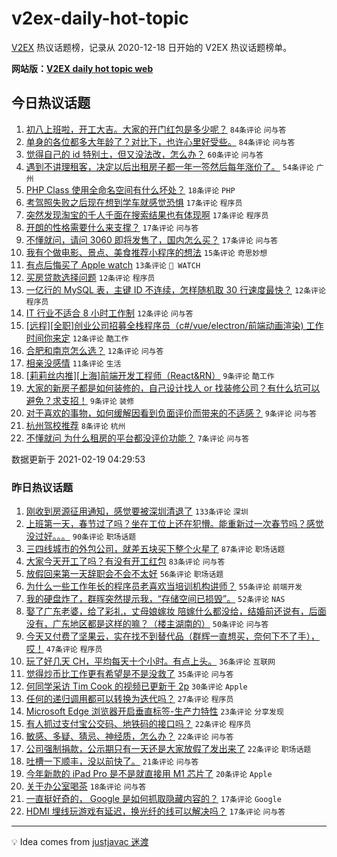 # v2ex-daily-hot-topic

[V2EX](https://www.v2ex.com/) 热议话题榜，记录从 2020-12-18 日开始的 V2EX 热议话题榜单。

**网站版：[V2EX daily hot topic web](https://realleonardo.github.io/v2ex-daily-hot-topic-web/)**

## 今日热议话题

<!-- TODAY BEGIN -->

1. [初八上班啦，开工大吉。大家的开门红包是多少呢？](https://www.v2ex.com/t/754104) `84条评论` `问与答`
1. [单身的各位都多大年龄了？对比下，也许心里好受些。](https://www.v2ex.com/t/754126) `84条评论` `问与答`
1. [觉得自己的 id 特别土，但又没法改，怎么办？](https://www.v2ex.com/t/754143) `60条评论` `问与答`
1. [遇到不讲理租客，决定以后出租房子都一年一签然后每年涨价了。](https://www.v2ex.com/t/754105) `54条评论` `广州`
1. [PHP Class 使用全命名空间有什么坏处？](https://www.v2ex.com/t/754181) `18条评论` `PHP`
1. [考驾照失败之后现在想到学车就感觉恐惧](https://www.v2ex.com/t/754202) `17条评论` `程序员`
1. [突然发现淘宝的千人千面在搜索结果也有体现啊](https://www.v2ex.com/t/754192) `17条评论` `程序员`
1. [开朗的性格需要什么来支撑？](https://www.v2ex.com/t/754124) `17条评论` `问与答`
1. [不懂就问，请问 3060 即将发售了，国内怎么买？](https://www.v2ex.com/t/754108) `17条评论` `问与答`
1. [我有个做电影、景点、美食推荐小程序的想法](https://www.v2ex.com/t/754150) `15条评论` `奇思妙想`
1. [有点后悔买了 Apple watch](https://www.v2ex.com/t/754155) `13条评论` ` WATCH`
1. [买房贷款选择问题](https://www.v2ex.com/t/754197) `12条评论` `程序员`
1. [一亿行的 MySQL 表，主键 ID 不连续，怎样随机取 30 行速度最快？](https://www.v2ex.com/t/754193) `12条评论` `程序员`
1. [IT 行业不适合 8 小时工作制](https://www.v2ex.com/t/754178) `12条评论` `问与答`
1. [[远程][全职]创业公司招募全栈程序员（c#/vue/electron/前端动画渲染) 工作时间你来定](https://www.v2ex.com/t/754145) `12条评论` `酷工作`
1. [合肥和南京怎么选？](https://www.v2ex.com/t/754125) `12条评论` `问与答`
1. [相亲没感情](https://www.v2ex.com/t/754102) `11条评论` `生活`
1. [[莉莉丝内推][上海]前端开发工程师（React&RN）](https://www.v2ex.com/t/754201) `9条评论` `酷工作`
1. [大家的新房子都是如何装修的，自己设计找人 or 找装修公司？有什么坑可以避免？求支招！](https://www.v2ex.com/t/754100) `9条评论` `装修`
1. [对于喜欢的事物，如何缓解因看到负面评价而带来的不适感？](https://www.v2ex.com/t/754094) `9条评论` `问与答`
1. [杭州驾校推荐](https://www.v2ex.com/t/754144) `8条评论` `杭州`
1. [不懂就问 为什么租房的平台都没评价功能？](https://www.v2ex.com/t/754183) `7条评论` `问与答`

数据更新于 2021-02-19 04:29:53

<!-- TODAY END -->

### 昨日热议话题

<!-- YESTERDAY BEGIN -->

1. [刚收到房源征用通知，感觉要被深圳清退了](https://www.v2ex.com/t/753933) `133条评论` `深圳`
1. [上班第一天，春节过了吗？坐在工位上还在犯懵。能重新过一次春节吗？感觉没过好。。。](https://www.v2ex.com/t/753781) `90条评论` `职场话题`
1. [三四线城市的外包公司，就差五块买下整个火星了](https://www.v2ex.com/t/753842) `87条评论` `职场话题`
1. [大家今天开工了吗？有没有开工红包](https://www.v2ex.com/t/753796) `83条评论` `问与答`
1. [放假回来第一天辞职会不会不太好](https://www.v2ex.com/t/753907) `56条评论` `职场话题`
1. [为什么一些工作年长的程序员老喜欢当培训机构讲师？](https://www.v2ex.com/t/753786) `55条评论` `前端开发`
1. [我的硬盘炸了，群晖突然提示我，“存储空间已损毁”。](https://www.v2ex.com/t/753928) `52条评论` `NAS`
1. [娶了广东老婆，给了彩礼，丈母娘嫁妆 陪嫁什么都没给，结婚前还说有，后面没有，广东地区都是这样的嘛？（楼主湖南的）](https://www.v2ex.com/t/753987) `50条评论` `问与答`
1. [今天又付费了坚果云，实在找不到替代品（群辉一直想买，奈何下不了手），哎！](https://www.v2ex.com/t/753900) `47条评论` `程序员`
1. [玩了好几天 CH，平均每天十个小时。有点上头。](https://www.v2ex.com/t/753788) `36条评论` `互联网`
1. [觉得炒币比工作更有希望是不是没救了](https://www.v2ex.com/t/754055) `35条评论` `问与答`
1. [何同学采访 Tim Cook 的视频已更新于 2p](https://www.v2ex.com/t/754025) `30条评论` `Apple`
1. [任何的递归调用都可以转换为迭代吗？](https://www.v2ex.com/t/754051) `27条评论` `程序员`
1. [Microsoft Edge 浏览器开启垂直标签-生产力特性](https://www.v2ex.com/t/754070) `23条评论` `分享发现`
1. [有人抓过支付宝公交码、地铁码的接口吗？](https://www.v2ex.com/t/754024) `22条评论` `程序员`
1. [敏感、多疑、猜忌、神经质，怎么办？](https://www.v2ex.com/t/753912) `22条评论` `问与答`
1. [公司强制捐款，公示期只有一天还是大家放假了发出来了](https://www.v2ex.com/t/753784) `22条评论` `职场话题`
1. [吐槽一下顺丰，没以前快了。](https://www.v2ex.com/t/753875) `21条评论` `问与答`
1. [今年新款的 iPad Pro 是不是就直接用 M1 芯片了](https://www.v2ex.com/t/753794) `20条评论` `Apple`
1. [关于办公室喝茶](https://www.v2ex.com/t/753826) `18条评论` `问与答`
1. [一直挺好奇的， Google 是如何抓取隐藏内容的？](https://www.v2ex.com/t/753855) `17条评论` `Google`
1. [HDMI 埋线玩游戏有延迟，换光纤的线可以解决吗？](https://www.v2ex.com/t/753777) `17条评论` `问与答`

<!-- YESTERDAY END -->

---

💡 Idea comes from [justjavac 迷渡](https://github.com/justjavac/)
